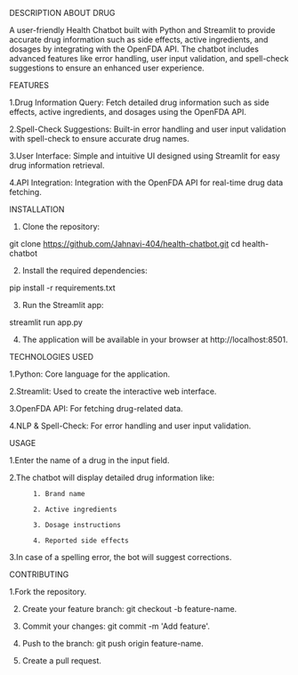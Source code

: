 DESCRIPTION ABOUT DRUG


A user-friendly Health Chatbot built with Python and Streamlit to provide accurate drug information such as side effects, active ingredients, and dosages by integrating with the OpenFDA API. The chatbot includes advanced features like error handling, user input validation, and spell-check suggestions to ensure an enhanced user experience.


FEATURES

1.Drug Information Query: Fetch detailed drug information such as side effects, active ingredients, and dosages using the OpenFDA API.

2.Spell-Check Suggestions: Built-in error handling and user input validation with spell-check to ensure accurate drug names.

3.User Interface: Simple and intuitive UI designed using Streamlit for easy drug information retrieval.

4.API Integration:  Integration with the OpenFDA API for real-time drug data fetching.

INSTALLATION

1. Clone the repository:

git clone https://github.com/Jahnavi-404/health-chatbot.git
cd health-chatbot

2. Install the required dependencies:

pip install -r requirements.txt

3. Run the Streamlit app:

streamlit run app.py

4. The application will be available in your browser at http://localhost:8501.

TECHNOLOGIES USED

1.Python: Core language for the application.

2.Streamlit: Used to create the interactive web interface.

3.OpenFDA API: For fetching drug-related data.

4.NLP & Spell-Check: For error handling and user input validation.


USAGE

1.Enter the name of a drug in the input field.

2.The chatbot will display detailed drug information like:

          1. Brand name
          
          2. Active ingredients
           
          3. Dosage instructions
           
          4. Reported side effects
           
3.In case of a spelling error, the bot will suggest corrections.

CONTRIBUTING

1.Fork the repository.

2. Create your feature branch: git checkout -b feature-name.
 
3. Commit your changes: git commit -m 'Add feature'.
 
4. Push to the branch: git push origin feature-name.

5. Create a pull request.
